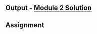 ## Output - [Module 2 Solution](https://itz-tanisha.github.io/coursera-solutions/Mod-3-sol/)

## Assignment
